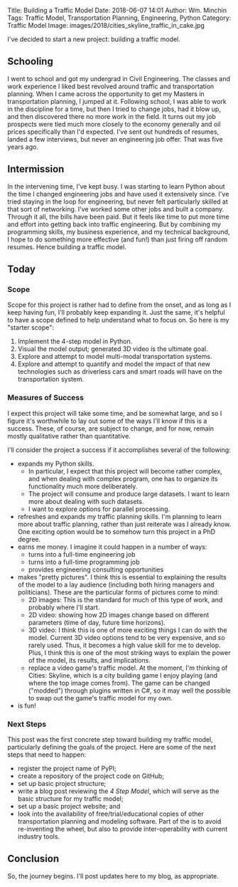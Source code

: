 Title: Building a Traffic Model
Date: 2018-06-07 14:01
Author: Wm. Minchin
Tags: Traffic Model, Transportation Planning, Engineering, Python
Category: Traffic Model
Image: images/2018/cities_skyline_traffic_in_cake.jpg

I've decided to start a new project: building a traffic model.

## Schooling

I went to school and got my undergrad in Civil Engineering. The classes and
work experience I liked best revolved around traffic and transportation
planning. When I came across the opportunity to get my Masters in
transportation planning, I jumped at it. Following school, I was able to work
in the discipline for a time, but then I tried to change jobs, had it blow up,
and then discovered there no more work in the field. It turns out my job
prospects were tied much more closely to the economy generally and oil prices
specifically than I'd expected. I've sent out hundreds of resumes, landed a few
interviews, but never an engineering job offer. That was five years ago.

## Intermission

In the intervening time, I've kept busy. I was starting to learn Python about
the time I changed engineering jobs and have used it extensively since. I've
tried staying in the loop for engineering, but never felt particularly skilled
at that sort of networking. I've worked some other jobs and built a company.
Through it all, the bills have been paid. But it feels like time to put more
time and effort into getting back into traffic engineering. But by combining my
programming skills, my business experience, and my technical background, I hope
to do something more effective (and fun!) than just firing off random resumes.
Hence building a traffic model.

## Today

### Scope

Scope for this project is rather had to define from the onset, and as long as I
keep having fun, I'll probably keep expanding it. Just the same, it's helpful
to have a scope defined to help understand what to focus on. So here is my
"starter scope":

1. Implement the 4-step model in Python.
2. Visual the model output; generated 3D video is the ultimate goal.
3. Explore and attempt to model multi-modal transportation systems.
4. Explore and attempt to quantify and model the impact of that new
   technologies such as driverless cars and smart roads will have on the
   transportation system.

### Measures of Success

I expect this project will take some time, and be somewhat large, and so I
figure it's worthwhile to lay out some of the ways I'll know if this is a
success. These, of course, are subject to change, and for now, remain mostly
qualitative rather than quantitative.

I'll consider the project a success if it accomplishes several of the
following:

- expands my Python skills.
    - In particular, I expect that this project will become rather complex, and
      when dealing with complex program, one has to organize its functionality
      much more deliberately.
    - The project will consume and produce large datasets. I want to learn more
      about dealing with such datasets.
    - I want to explore options for parallel processing.
- refreshes and expands my traffic planning skills. I'm planning to learn more
  about traffic planning, rather than just reiterate was I already know. One
  exciting option would be to somehow turn this project in a PhD degree.
- earns me money. I imagine it could happen in a number of ways:
    - turns into a full-time engineering job
    - turns into a full-time programming job
    - provides engineering consulting opportunities
- makes "pretty pictures". I think this is essential to explaining the results
  of the model to a lay audience (including both hiring managers and
  politicians). These are the particular forms of pictures come to mind:
    - 2D images: This is the standard for much of this type of work, and
        probably where I'll start.
    - 2D video: showing how 2D images change based on different parameters
        (time of day, future time horizons).
    - 3D video: I think this is one of more exciting things I can do with the
        model. Current 3D video options tend to be very expensive, and so
        rarely used. Thus, it becomes a high value skill for me to develop.
        Plus, I think this is one of the most striking ways to explain the
        power of the model, its results, and implications.
    - replace a video game's traffic model. At the moment, I'm thinking of
        Cities: Skyline, which is a city building game I enjoy playing (and
        where the top image comes from). The game can be changed ("modded")
        through plugins written in C#, so it may well the possible to swap out
        the game's traffic model for my own.
- is fun!

### Next Steps

This post was the first concrete step toward building my traffic model,
particularly defining the goals of the project. Here are some of the next steps
that need to happen:

- register the project name of PyPI;
- create a repository of the project code on GitHub;
- set up basic project structure;
- write a blog post reviewing the *4 Step Model*, which will serve as the basic
  structure for my traffic model;
- set up a basic project website; and
- look into the availability of free/trial/educational copies of other
  transportation planning and modeling software. Part of the is to avoid
  re-inventing the wheel, but also to provide inter-operability with current
  industry tools.

## Conclusion

So, the journey begins. I'll post updates here to my blog, as appropriate.
